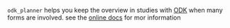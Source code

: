 
`odk_planner` helps you keep the overview in studies with [ODK] when many forms
are involved.  see the [online docs] for mor information

[ODK]: http://opendatakit.org
[online docs]: http://odk_planner.readthedocs.org

